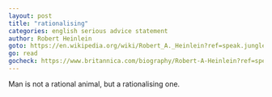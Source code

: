 ```yaml
---
layout: post
title: "rationalising"
categories: english serious advice statement
author: Robert Heinlein
goto: https://en.wikipedia.org/wiki/Robert_A._Heinlein?ref=speak.junglestar.org
go: read
gocheck: https://www.britannica.com/biography/Robert-A-Heinlein?ref=speak.junglestar.org
---
```

Man is not a rational animal, but a rationalising one.
